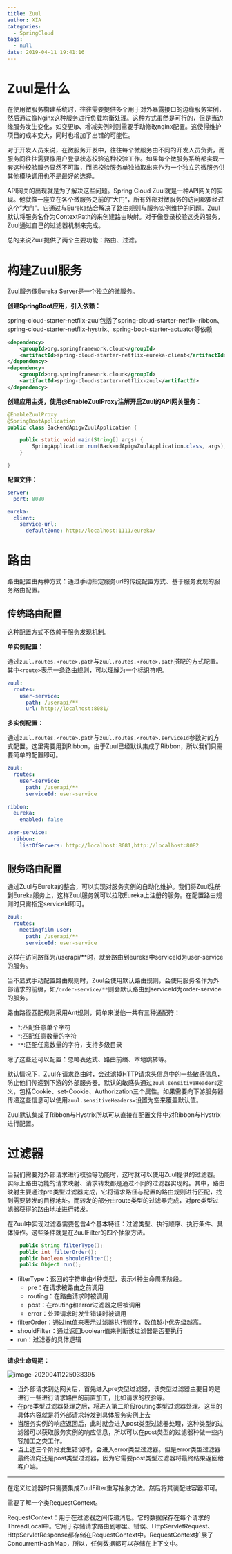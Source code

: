 ```yaml
---
title: Zuul
author: XIA
categories:
  - SpringCloud
tags:
  - null
date: 2019-04-11 19:41:16
---
```


# Zuul是什么

在使用微服务构建系统时，往往需要提供多个用于对外暴露接口的边缘服务实例，然后通过像Nginx这种服务进行负载均衡处理。这种方式虽然是可行的，但是当边缘服务发生变化，如变更ip、增减实例时则需要手动修改nginx配置。这使得维护项目的成本变大，同时也增加了出错的可能性。

对于开发人员来说，在微服务开发中，往往每个微服务由不同的开发人员负责，而服务间往往需要像用户登录状态校验这种校验工作。如果每个微服务系统都实现一套这种校验服务显然不可取，而把校验服务单独抽取出来作为一个独立的微服务供其他模块调用也不是最好的选择。

API网关的出现就是为了解决这些问题。Spring Cloud Zuul就是一种API网关的实现。他就像一座立在各个微服务之前的“大门”，所有外部对微服务的访问都要经过这个“大门”。它通过与Eureka结合解决了路由规则与服务实例维护的问题。Zuul默认将服务名作为ContextPath的来创建路由映射。对于像登录校验这类的服务，Zuul通过自己的过滤器机制来完成。

总的来说Zuul提供了两个主要功能：路由、过滤。

# 构建Zuul服务

Zuul服务像Eureka Server是一个独立的微服务。

**创建SpringBoot应用，引入依赖：**

spring-cloud-starter-netflix-zuul包括了spring-cloud-starter-netflix-ribbon、spring-cloud-starter-netflix-hystrix、spring-boot-starter-actuator等依赖

```xml
<dependency>
    <groupId>org.springframework.cloud</groupId>
    <artifactId>spring-cloud-starter-netflix-eureka-client</artifactId>
</dependency>
<dependency>
    <groupId>org.springframework.cloud</groupId>
    <artifactId>spring-cloud-starter-netflix-zuul</artifactId>
</dependency>
```

**创建应用主类，使用@EnableZuulProxy注解开启Zuul的API网关服务：**

```java
@EnableZuulProxy
@SpringBootApplication
public class BackendApigwZuulApplication {

    public static void main(String[] args) {
        SpringApplication.run(BackendApigwZuulApplication.class, args);
    }

}
```

**配置文件：**

```yaml
server:
  port: 8080

eureka:
  client:
    service-url:
      defaultZone: http://localhost:1111/eureka/
```

# 路由

路由配置由两种方式：通过手动指定服务url的传统配置方式、基于服务发现的服务路由配置。

## 传统路由配置

这种配置方式不依赖于服务发现机制。

**单实例配置：**

通过`zuul.routes.<route>.path`与`zuul.routes.<route>.path`搭配的方式配置。其中`<route>`表示一条路由规则，可以理解为一个标识符吧。

```yaml
zuul:
  routes:
    user-service:
      path: /userapi/**
      url: http://localhost:8081/
```

**多实例配置：**

通过`zuul.routes.<route>.path`与`zuul.routes.<route>.serviceId`参数对的方式配置。这里需要用到Ribbon，由于Zuul已经默认集成了Ribbon，所以我们只需要简单的配置即可。

```yaml
zuul:
  routes:
    user-service:
      path: /userapi/**
      serviceId: user-service
      
ribbon:
  eureka:
    enabled: false
    
user-service:
  ribbon:
    listOfServers: http://localhost:8081,http://localhost:8082
```

## 服务路由配置

通过Zuul与Eureka的整合，可以实现对服务实例的自动化维护。我们将Zuul注册到Eureka服务上，这样Zuul服务就可以拉取Eureka上注册的服务。在配置路由规则时只需指定serviceId即可。

```yaml
zuul:
  routes:
    meetingfilm-user:
      path: /userapi/**
      serviceId: user-service
```

这样在访问路径为/userapi/**时，就会路由到eureka中serviceId为user-service的服务。

当不显式手动配置路由规则时，Zuul会使用默认路由规则，会使用服务名作为外部请求的前缀，如`/order-service/**`则会默认路由到serviceId为order-service的服务。

路由路径匹配规则采用Ant规则，简单来说他一共有三种通配符：

+ `?`:匹配任意单个字符
+ `*`:匹配任意数量的字符
+ `**`:匹配任意数量的字符，支持多级目录

除了这些还可以配置：忽略表达式、路由前缀、本地跳转等。

默认情况下，Zuul在请求路由时，会过滤掉HTTP请求头信息中的一些敏感信息，防止他们传递到下游的外部服务器。默认的敏感头通过`zuul.sensitiveHeaders`定义，包括Cookie、set-Cookie、Authorization三个属性。如果需要向下游服务器传递这些信息可以使用`zuul.sensitiveHeaders=`设置为空来覆盖默认值。



Zuul默认集成了Ribbon与Hystrix所以可以直接在配置文件中对Ribbon与Hystrix进行配置。

# 过滤器

当我们需要对外部请求进行校验等功能时，这时就可以使用Zuul提供的过滤器。实际上路由功能的请求映射、请求转发都是通过不同的过滤器实现的。其中，路由映射主要通过pre类型过滤器完成，它将请求路径与配置的路由规则进行匹配，找到需要转发的目标地址。而转发的部分由route类型的过滤器完成，对pre类型过滤器获得的路由地址进行转发。

在Zuul中实现过滤器需要包含4个基本特征：过滤类型、执行顺序、执行条件、具体操作。这些条件就是在ZuulFilter的四个抽象方法。

```java
    public String filterType();
    public int filterOrder();
    public boolean shouldFilter();
    public Object run();
```

+ filterType：返回的字符串由4种类型，表示4种生命周期阶段。
  + pre：在请求被路由之前调用
  + routing：在路由请求时被调用
  + post：在routing和error过滤器之后被调用
  + error：处理请求时发生错误时被调用
+ filterOrder：通过int值来表示过滤器执行顺序，数值越小优先级越高。
+ shouldFilter：通过返回boolean值来判断该过滤器是否要执行
+ run：过滤器的具体逻辑

-----

**请求生命周期：**

![image-20200411225038395](https://xbxblog2.bj.bcebos.com/Zuul%2Fimage-20200411225038395.png)

+ 当外部请求到达网关后，首先进入pre类型过滤器，该类型过滤器主要目的是进行一些进行请求路由的前置加工，比如请求的校验等。
+ 在pre类型过滤器处理之后，将进入第二阶段routing类型过滤器处理。这里的具体内容就是将外部请求转发到具体服务实例上去
+ 当服务实例的响应返回后，此时就会进入post类型过滤器处理，这种类型的过滤器可以获取服务实例的响应信息，所以可以在post类型的过滤器种做一些内容加工之类工作。
+ 当上述三个阶段发生错误时，会进入error类型过滤器。但是error类型过滤器最终流向还是post类型过滤器，因为它需要post类型过滤器将最终结果返回给客户端。

-----

在定义过滤器时只需要集成ZuulFilter重写抽象方法。然后将其装配进容器即可。

需要了解一个类RequestContext。

RequestContext：用于在过滤器之间传递消息。它的数据保存在每个请求的ThreadLocal中。它用于存储请求路由到哪里、错误、HttpServletRequest、HttpServletResponse都存储在RequestContext中。RequestContext扩展了ConcurrentHashMap，所以，任何数据都可以存储在上下文中。